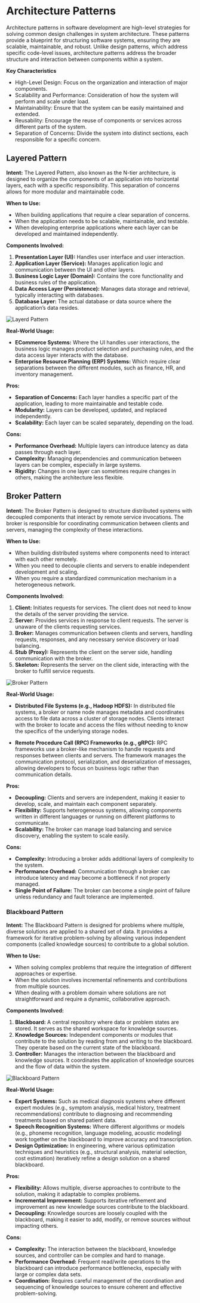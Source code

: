 # Architecture Patterns

Architecture patterns in software development are high-level strategies for solving common design challenges in system architecture. These patterns provide a blueprint for structuring software systems, ensuring they are scalable, maintainable, and robust. Unlike design patterns, which address specific code-level issues, architecture patterns address the broader structure and interaction between components within a system.

**Key Characteristics**

* High-Level Design: Focus on the organization and interaction of major components.
* Scalability and Performance: Consideration of how the system will perform and scale under load.
* Maintainability: Ensure that the system can be easily maintained and extended.
* Reusability: Encourage the reuse of components or services across different parts of the system.
* Separation of Concerns: Divide the system into distinct sections, each responsible for a specific concern.

## Layered Pattern

**Intent:**
The Layered Pattern, also known as the N-tier architecture, is designed to organize the components of an application into horizontal layers, each with a specific responsibility. This separation of concerns allows for more modular and maintainable code.

**When to Use:**
- When building applications that require a clear separation of concerns.
- When the application needs to be scalable, maintainable, and testable.
- When developing enterprise applications where each layer can be developed and maintained independently.

**Components Involved:**
1. **Presentation Layer (UI):** Handles user interface and user interaction.
2. **Application Layer (Service):** Manages application logic and communication between the UI and other layers.
3. **Business Logic Layer (Domain):** Contains the core functionality and business rules of the application.
4. **Data Access Layer (Persistence):** Manages data storage and retrieval, typically interacting with databases.
5. **Database Layer:** The actual database or data source where the application’s data resides.

![Layerd Pattern](<Assets/4. Architecural Patterns/LayeredArchitecture.png>)

**Real-World Usage:**
- **ECommerce Systems:** Where the UI handles user interactions, the business logic manages product selection and purchasing rules, and the data access layer interacts with the database.
- **Enterprise Resource Planning (ERP) Systems:** Which require clear separations between the different modules, such as finance, HR, and inventory management.

**Pros:**
- **Separation of Concerns:** Each layer handles a specific part of the application, leading to more maintainable and testable code.
- **Modularity:** Layers can be developed, updated, and replaced independently.
- **Scalability:** Each layer can be scaled separately, depending on the load.

**Cons:**
- **Performance Overhead:** Multiple layers can introduce latency as data passes through each layer.
- **Complexity:** Managing dependencies and communication between layers can be complex, especially in large systems.
- **Rigidity:** Changes in one layer can sometimes require changes in others, making the architecture less flexible.

## Broker Pattern

**Intent:**
The Broker Pattern is designed to structure distributed systems with decoupled components that interact by remote service invocations. The broker is responsible for coordinating communication between clients and servers, managing the complexity of these interactions.

**When to Use:**
- When building distributed systems where components need to interact with each other remotely.
- When you need to decouple clients and servers to enable independent development and scaling.
- When you require a standardized communication mechanism in a heterogeneous network.

**Components Involved:**
1. **Client:** Initiates requests for services. The client does not need to know the details of the server providing the service.
2. **Server:** Provides services in response to client requests. The server is unaware of the clients requesting services.
3. **Broker:** Manages communication between clients and servers, handling requests, responses, and any necessary service discovery or load balancing.
4. **Stub (Proxy):** Represents the client on the server side, handling communication with the broker.
5. **Skeleton:** Represents the server on the client side, interacting with the broker to fulfill service requests.

![Broker Pattern](<Assets/4. Architecural Patterns/BrokerPattern.jpg>)

**Real-World Usage:**

- **Distributed File Systems (e.g., Hadoop HDFS):** In distributed file systems, a broker or name node manages metadata and coordinates access to file data across a cluster of storage nodes. Clients interact with the broker to locate and access the files without needing to know the specifics of the underlying storage nodes.

- **Remote Procedure Call (RPC) Frameworks (e.g., gRPC):** RPC frameworks use a broker-like mechanism to handle requests and responses between clients and servers. The framework manages the communication protocol, serialization, and deserialization of messages, allowing developers to focus on business logic rather than communication details.

**Pros:**
- **Decoupling:** Clients and servers are independent, making it easier to develop, scale, and maintain each component separately.
- **Flexibility:** Supports heterogeneous systems, allowing components written in different languages or running on different platforms to communicate.
- **Scalability:** The broker can manage load balancing and service discovery, enabling the system to scale easily.

**Cons:**
- **Complexity:** Introducing a broker adds additional layers of complexity to the system.
- **Performance Overhead:** Communication through a broker can introduce latency and may become a bottleneck if not properly managed.
- **Single Point of Failure:** The broker can become a single point of failure unless redundancy and fault tolerance are implemented.

### Blackboard Pattern

**Intent:**
The Blackboard Pattern is designed for problems where multiple, diverse solutions are applied to a shared set of data. It provides a framework for iterative problem-solving by allowing various independent components (called knowledge sources) to contribute to a global solution.

**When to Use:**
- When solving complex problems that require the integration of different approaches or expertise.
- When the solution involves incremental refinements and contributions from multiple sources.
- When dealing with a problem domain where solutions are not straightforward and require a dynamic, collaborative approach.

**Components Involved:**
1. **Blackboard:** A central repository where data or problem states are stored. It serves as the shared workspace for knowledge sources.
2. **Knowledge Sources:** Independent components or modules that contribute to the solution by reading from and writing to the blackboard. They operate based on the current state of the blackboard.
3. **Controller:** Manages the interaction between the blackboard and knowledge sources. It coordinates the application of knowledge sources and the flow of data within the system.
   
![Blackboard Pattern](<Assets/4. Architecural Patterns/BlackboardPattern.png>)

**Real-World Usage:**
- **Expert Systems:** Such as medical diagnosis systems where different expert modules (e.g., symptom analysis, medical history, treatment recommendations) contribute to diagnosing and recommending treatments based on shared patient data.
- **Speech Recognition Systems:** Where different algorithms or models (e.g., phoneme recognition, language modeling, acoustic modeling) work together on the blackboard to improve accuracy and transcription.
- **Design Optimization:** In engineering, where various optimization techniques and heuristics (e.g., structural analysis, material selection, cost estimation) iteratively refine a design solution on a shared blackboard.

**Pros:**
- **Flexibility:** Allows multiple, diverse approaches to contribute to the solution, making it adaptable to complex problems.
- **Incremental Improvement:** Supports iterative refinement and improvement as new knowledge sources contribute to the blackboard.
- **Decoupling:** Knowledge sources are loosely coupled with the blackboard, making it easier to add, modify, or remove sources without impacting others.

**Cons:**
- **Complexity:** The interaction between the blackboard, knowledge sources, and controller can be complex and hard to manage.
- **Performance Overhead:** Frequent read/write operations to the blackboard can introduce performance bottlenecks, especially with large or complex data sets.
- **Coordination:** Requires careful management of the coordination and sequencing of knowledge sources to ensure coherent and effective problem-solving.

